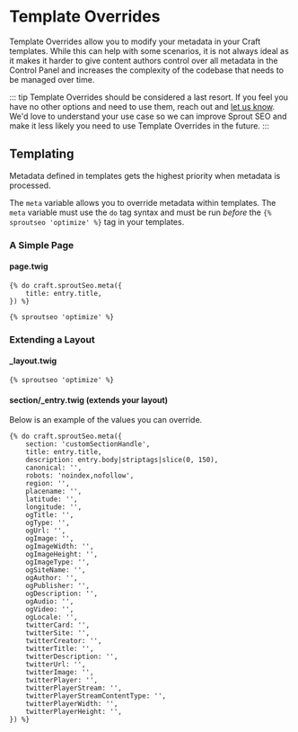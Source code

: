 # Template Overrides

Template Overrides allow you to modify your metadata in your Craft templates. While this can help with some scenarios, it is not always ideal as it makes it harder to give content authors control over all metadata in the Control Panel and increases the complexity of the codebase that needs to be managed over time. 
 
 ::: tip
 Template Overrides should be considered a last resort. If you feel you have no other options and need to use them, reach out and [let us know](mailto:sprout@barrelstrengthdesign.com). We'd love to understand your use case so we can improve Sprout SEO and make it less likely you need to use Template Overrides in the future.
 :::
 
## Templating 

Metadata defined in templates gets the highest priority when metadata is processed.

The `meta` variable allows you to override metadata within templates. The `meta` variable must use the `do` tag syntax and must be run _before_ the  `{% sproutseo 'optimize' %}` tag in your templates.

### A Simple Page

#### page.twig

``` twig
{% do craft.sproutSeo.meta({
    title: entry.title,
}) %}

{% sproutseo 'optimize' %}
```

### Extending a Layout

#### _layout.twig

``` twig
{% sproutseo 'optimize' %}
```

#### section/_entry.twig (extends your layout)

Below is an example of the values you can override.

``` twig
{% do craft.sproutSeo.meta({ 
    section: 'customSectionHandle',
    title: entry.title,
    description: entry.body|striptags|slice(0, 150),
    canonical: '',
    robots: 'noindex,nofollow',
    region: '',
    placename: '',
    latitude: '',
    longitude: '',
    ogTitle: '',
    ogType: '',
    ogUrl: '',
    ogImage: '',
    ogImageWidth: '',
    ogImageHeight: '',
    ogImageType: '',            
    ogSiteName: '',
    ogAuthor: '',
    ogPublisher: '',        
    ogDescription: '',
    ogAudio: '',
    ogVideo: '',
    ogLocale: '',
    twitterCard: '',
    twitterSite: '',
    twitterCreator: '',
    twitterTitle: '',
    twitterDescription: '',
    twitterUrl: '',
    twitterImage: '',
    twitterPlayer: '',
    twitterPlayerStream: '', 
    twitterPlayerStreamContentType: '', 
    twitterPlayerWidth: '', 
    twitterPlayerHeight: '',                                        
}) %}
```
